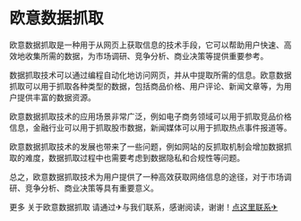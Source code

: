 # 欧意数据抓取

欧意数据抓取是一种用于从网页上获取信息的技术手段，它可以帮助用户快速、高效地收集所需的数据，为市场调研、竞争分析、商业决策等提供重要参考。

数据抓取技术可以通过编程自动化地访问网页，并从中提取所需的信息。欧意数据抓取可以用于抓取各种类型的数据，包括商品价格、用户评论、新闻文章等，为用户提供丰富的数据资源。

欧意数据抓取技术的应用场景非常广泛，例如电子商务领域可以用于抓取竞品价格信息，金融行业可以用于抓取股市数据，新闻媒体可以用于抓取热点事件报道等。

欧意数据抓取技术的发展也带来了一些问题，例如网站的反抓取机制会增加数据抓取的难度，数据抓取过程中也需要考虑到数据隐私和合规性等问题。

总之，欧意数据抓取技术为用户提供了一种高效获取网络信息的途径，对于市场调研、竞争分析、商业决策等具有重要意义。

更多 关于欧意数据抓取 请通过✈与我们联系，感谢阅读，谢谢！[点这里联系✈](https://lm.k02.cc)